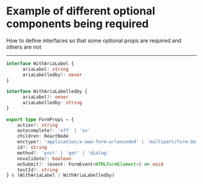 # Example of different optional components being required

How to define interfaces so that some optional props are required and others are not

---

```ts
interface WithAriaLabel {  
	  ariaLabel: string  
	  ariaLabelledby?: never  
}  
  
interface WithAriaLabelledby {  
	  ariaLabel?: never  
	  ariaLabelledby: string  
}  
  
export type FormProps = {  
	action?: string  
	autocomplete?: 'off' | 'on'  
	children: ReactNode  
	enctype?: 'application/x-www-form-urlencoded' | 'multipart/form-data' | 'text/plain'  
	id?: string  
	method?: 'post' | 'get' | 'dialog'  
	novalidate?: boolean  
	onSubmit?: (event: FormEvent<HTMLFormElement>) => void  
	testId?: string  
} & (WithAriaLabel | WithAriaLabelledby)
```
